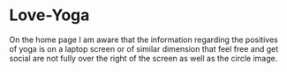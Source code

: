 # Love-Yoga

On the home page I am aware that the information regarding the positives of yoga is on a laptop screen or of similar dimension that feel free and get social are not fully over the right of the screen as well as the circle image.